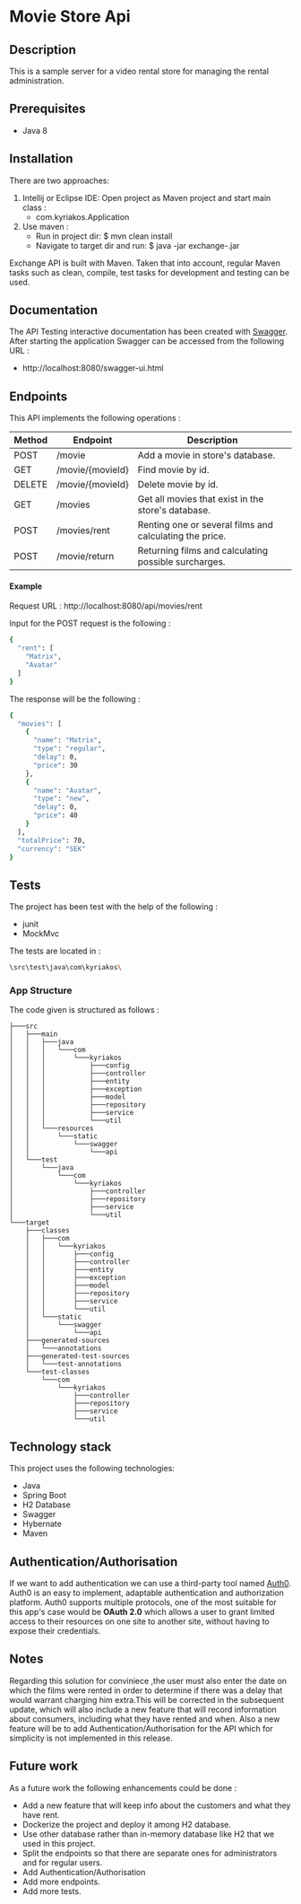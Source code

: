 # Movie Store Api

## Description
This is a sample server for a video rental store for managing the rental administration.

## Prerequisites

* Java 8

## Installation

There are two approaches:

1. Intellij or Eclipse IDE: Open project as Maven project and start main class :
   * com.kyriakos.Application
2. Use maven :
   * Run in project dir: $ mvn clean install
   * Navigate to target dir and run: $ java -jar exchange-<VERSION>.jar

Exchange API is built with Maven. Taken that into account, regular Maven tasks such as clean, compile, test tasks for development and testing can be used.

## Documentation
The API Testing interactive documentation has been created with [Swagger](https://swagger.io/). After starting the application Swagger can be accessed from the following URL :
*  http://localhost:8080/swagger-ui.html

## Endpoints
This API implements the following operations :

Method | Endpoint | Description |
| ------ | ------ | ------ |
| POST | /movie | Add a movie in store's database. |
| GET | /movie/{movieId} | Find movie by id. |
| DELETE | /movie/{movieId} | Delete movie by id. |
| GET | /movies | Get all movies that exist in the store's database. |
| POST | /movies/rent | Renting one or several films and calculating the price. |
| POST | /movie/return | Returning films and calculating possible surcharges. |


#### Example
Request URL : http://localhost:8080/api/movies/rent

Input for the POST request is the following :
```sh
{
  "rent": [
    "Matrix",
    "Avatar"
  ]
}
```

The response will be the following :
```sh
{
  "movies": [
    {
      "name": "Matrix",
      "type": "regular",
      "delay": 0,
      "price": 30
    },
    {
      "name": "Avatar",
      "type": "new",
      "delay": 0,
      "price": 40
    }
  ],
  "totalPrice": 70,
  "currency": "SEK"
}
```

## Tests

The project has been test with the help of the following :

* junit
* MockMvc

The tests are located in :

```sh
\src\test\java\com\kyriakos\
```

### App Structure
The code given is structured as follows :
```
├───src
│   ├───main
│   │   ├───java
│   │   │   └───com
│   │   │       └───kyriakos
│   │   │           ├───config
│   │   │           ├───controller
│   │   │           ├───entity
│   │   │           ├───exception
│   │   │           ├───model
│   │   │           ├───repository
│   │   │           ├───service
│   │   │           └───util
│   │   └───resources
│   │       └───static
│   │           └───swagger
│   │               └───api
│   └───test
│       └───java
│           └───com
│               └───kyriakos
│                   ├───controller
│                   ├───repository
│                   ├───service
│                   └───util
└───target
    ├───classes
    │   ├───com
    │   │   └───kyriakos
    │   │       ├───config
    │   │       ├───controller
    │   │       ├───entity
    │   │       ├───exception
    │   │       ├───model
    │   │       ├───repository
    │   │       ├───service
    │   │       └───util
    │   └───static
    │       └───swagger
    │           └───api
    ├───generated-sources
    │   └───annotations
    ├───generated-test-sources
    │   └───test-annotations
    └───test-classes
        └───com
            └───kyriakos
                ├───controller
                ├───repository
                ├───service
                └───util

```

## Technology stack
This project uses the following technologies:
- Java
- Spring Boot
- H2 Database
- Swagger
- Hybernate
- Maven

## Authentication/Authorisation

If we want to add authentication we can use a third-party tool named [Auth0](https://auth0.com/). Auth0 is an easy to implement, adaptable authentication and authorization platform. Auth0 supports multiple protocols, one of the most suitable for this app's case would be **OAuth 2.0** which allows a user to grant limited access to their resources on one site to another site, without having to expose their credentials.

## Notes

Regarding this solution for conviniece ,the user must also enter the date on which the films were rented in order to determine if there was a delay that would warrant charging him extra.This will be corrected in the subsequent update, which will also include a new feature that will record information about consumers, including what they have rented and when. Also a new feature will be to add Authentication/Authorisation for the API which for simplicity is not implemented in this release.

## Future work
As a future work the following enhancements could be done :

* Add a new feature that will keep info about the customers and what they have rent.
* Dockerize the project and deploy it among H2 database.
* Use other database rather than in-memory database like H2 that we used in this project.
* Split the endpoints so that there are separate ones for administrators and for regular users.
* Add Authentication/Authorisation
* Add more endpoints.
* Add more tests.